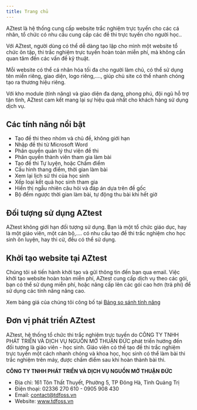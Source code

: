 ```yaml
---
title: Trang chủ
---
```


AZtest là hệ thống cung cấp website trắc nghiệm trực tuyến cho các cá nhân, tổ chức có nhu cầu cung cấp các đề thi trực tuyến cho người học.. 

Với AZtest, người dùng có thể dễ dàng tạo lập cho mình một website tổ chức ôn tập, thi trắc nghiệm trực tuyến hoàn toàn miễn phí, mà không cần quan tâm đến các vấn đề kỹ thuật. 

Mỗi website có thể cá nhân hóa tối đa cho người làm chủ, có thể sử dụng tên miền riêng, giao diện, logo riêng,...., giúp chủ site có thể nhanh chóng tạo ra thương hiệu riêng.

Với kho module (tính năng) và giao diện đa dạng, phong phú, đội ngũ hỗ trợ tận tình, AZtest cam kết mang lại sự hiệu quả nhất cho khách hàng sử dụng dịch vụ.

## Các tính năng nổi bật

- Tạo đề thi theo nhóm và chủ đề, không giới hạn
- Nhập đề thi từ Microsoft Word
- Phân quyền quản lý thư viện đề thi
- Phân quyền thành viên tham gia làm bài
- Tạo đề thi Tự luyện, hoặc Chấm điểm
- Cấu hình thang điểm, thời gian làm bài
- Xem lại lịch sử thi của học sinh
- Xếp loại kết quả học sinh tham gia
- Hiển thị ngẫu nhiên câu hỏi và đáp án dựa trên đề gốc
- Bộ đếm ngược thời gian làm bài, tự động thu bài khi hết giờ

## Đối tượng sử dụng AZtest
AZtest không giới hạn đối tượng sử dụng. Bạn là một tổ chức giáo dục, hay là một giáo viên, một cán bộ,.... có nhu cầu tạo đề thi trắc nghiệm cho học sinh ôn luyện, hay thi cử, đều có thể sử dụng.

## Khởi tạo website tại AZtest
Chúng tôi sẽ tiến hành khởi tạo và gửi thông tin đến bạn qua email. Việc khởi tạo website hoàn toàn miễn phí, AZtest cung cấp dịch vụ theo các gói, bạn có thể sử dụng miễn phí, hoặc nâng cấp lên các gói cao hơn (trả phí) để sử dụng các tính năng nâng cao. 

Xem bảng giá của chúng tôi công bố tại [Bảng so sánh tính năng](https://aztest.vn/bang-so-sanh-tinh-nang.html)

## Đơn vị phát triển AZtest
AZtest, hệ thống tổ chức thi trắc nghiệm trực tuyến do CÔNG TY TNHH PHÁT TRIỂN VÀ DỊCH VỤ NGUỒN MỞ THUẬN ĐỨC phát triển hướng đến đối tượng là giáo viên - học sinh. Giáo viên có thể tạo đề thi trắc nghiệm trực tuyến một cách nhanh chóng và khoa học, học sinh có thể làm bài thi trắc nghiệm trên máy, được chấm điểm sau khi hoàn thành bài thi.

**CÔNG TY TNHH PHÁT TRIỂN VÀ DỊCH VỤ NGUỒN MỞ THUẬN ĐỨC**

- Địa chỉ: 161 Tôn Thất Thuyết, Phường 5, TP Đông Hà, Tỉnh Quảng Trị
- Điện thoại: 02336 270 610 - 0905 908 430
- Email: contact@tdfoss.vn
- Website: www.tdfoss.vn